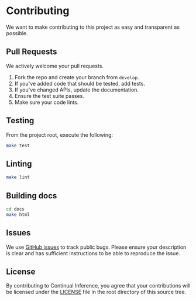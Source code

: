 # Contributing
We want to make contributing to this project as easy and transparent as
possible.

## Pull Requests
We actively welcome your pull requests.

1. Fork the repo and create your branch from `develop`.
2. If you've added code that should be tested, add tests.
3. If you've changed APIs, update the documentation.
4. Ensure the test suite passes.
5. Make sure your code lints.

## Testing
From the project root, execute the following:
```bash
make test
```


## Linting
```bash
make lint
```

## Building docs

```bash
cd docs
make html
```


## Issues
We use [GitHub issues](https://github.com/LukasHedegaard/continual-inference/issues) to track public bugs. Please ensure your description is
clear and has sufficient instructions to be able to reproduce the issue.


## License
By contributing to Continual Inference, you agree that your contributions will be licensed
under the [LICENSE](https://github.com/LukasHedegaard/continual-inference/blob/main/LICENSE) file in the root directory of this source tree.